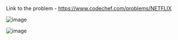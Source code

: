 Link to the problem - https://www.codechef.com/problems/NETFLIX


![image](https://user-images.githubusercontent.com/57552973/225641573-11d697e4-ac5d-480c-bb0d-15672f29397d.png)


![image](https://user-images.githubusercontent.com/57552973/225641632-450ffd5b-79a8-487e-9953-1aa004d17c6f.png)
